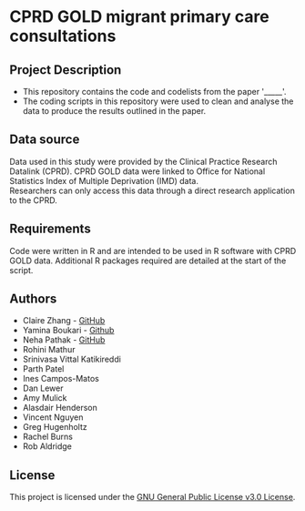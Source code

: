 # CPRD GOLD migrant primary care consultations

## Project Description

* This repository contains the code and codelists from the paper '_____'.
* The coding scripts in this repository were used to clean and analyse the data to produce the results outlined in the paper.

## Data source

Data used in this study were provided by the Clinical Practice Research Datalink (CPRD). CPRD GOLD data were linked to Office for National Statistics Index of Multiple Deprivation (IMD) data.  
Researchers can only access this data through a direct research application to the CPRD. 

## Requirements

Code were written in R and are intended to be used in R software with CPRD GOLD data. 
Additional R packages required are detailed at the start of the script.  

## Authors

* Claire Zhang - [GitHub](https://github.com/ClaireXZhang)
* Yamina Boukari - [Github](https://github.com/YaminaB)
* Neha Pathak - [GitHub](https://github.com/nxpathak)
* Rohini Mathur
* Srinivasa Vittal Katikireddi
* Parth Patel
* Ines Campos-Matos
* Dan Lewer
* Amy Mulick
* Alasdair Henderson
* Vincent Nguyen
* Greg Hugenholtz
* Rachel Burns
* Rob Aldridge

## License

This project is licensed under the [GNU General Public License v3.0 License](https://github.com/UCL-Public-Health-Data-Science/CPRD-GOLD-migrant-primary-care-consultations/blob/main/LICENSE).
